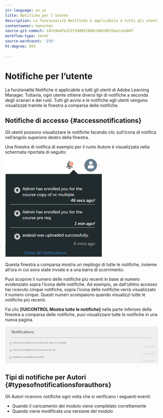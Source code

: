 ```yaml
---
jcr-language: en_us
title: Notifiche per l’utente
description: La funzionalità Notifiche è applicabile a tutti gli utenti di Adobe Learning Manager. Tuttavia, ogni utente ottiene diversi tipi di notifiche a seconda degli scenari e dei ruoli. Tutti gli avvisi e le notifiche agli utenti vengono visualizzati tramite la finestra a comparsa delle notifiche.
contentowner: manochan
source-git-commit: 147e9edfe323f3d0851880cd401067daa1cee84f
workflow-type: tm+mt
source-wordcount: '235'
ht-degree: 85%

---
```




# Notifiche per l’utente

La funzionalità Notifiche è applicabile a tutti gli utenti di Adobe Learning Manager. Tuttavia, ogni utente ottiene diversi tipi di notifiche a seconda degli scenari e dei ruoli. Tutti gli avvisi e le notifiche agli utenti vengono visualizzati tramite la finestra a comparsa delle notifiche.

## Notifiche di accesso {#accessnotifications}

Gli utenti possono visualizzare le notifiche facendo clic sull’icona di notifica nell’angolo superiore destro della finestra.

Una finestra di notifica di esempio per il ruolo Autore è visualizzata nella schermata riportata di seguito:

![](assets/author-notifications.png)

Questa finestra a comparsa mostra un riepilogo di tutte le notifiche, insieme all’ora in cui sono state inviate e a una barra di scorrimento.

Puoi scoprire il numero delle notifiche più recenti in base al numero evidenziato sopra l’icona delle notifiche. Ad esempio, se dall’ultimo accesso hai ricevuto cinque notifiche, sopra l’icona delle notifiche verrà visualizzato il numero cinque. Questi numeri scompaiono quando visualizzi tutte le notifiche più recenti.

Fai clic **[!UICONTROL Mostra tutte le notifiche]** nella parte inferiore della finestra a comparsa delle notifiche, puoi visualizzare tutte le notifiche in una nuova pagina.

![](assets/author-notifications-page.png)

## Tipi di notifiche per Autori {#typesofnotificationsforauthors}

Gli Autori ricevono notifiche ogni volta che si verificano i seguenti eventi:

* Quando il caricamento del modulo viene completato correttamente
* Quando viene modificata una versione del modulo
